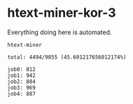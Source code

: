 # htext-miner-kor-3

Everything doing here is automated.

```
htext-miner

total: 4494/9855 (45.601217656012174%)

job0: 812
job1: 942
job2: 884
job3: 969
job4: 887
```